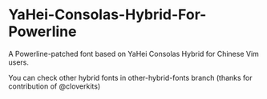 # YaHei-Consolas-Hybrid-For-Powerline

A Powerline-patched font based on YaHei Consolas Hybrid for Chinese Vim users.

You can check other hybrid fonts in other-hybrid-fonts branch (thanks for contribution of @cloverkits)
